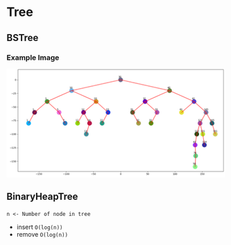 # Tree

## BSTree

### Example Image

![EXAMPLE](./img/bst_example.PNG)


## BinaryHeapTree
`n <- Number of node in tree`

- insert `O(log(n))` 
- remove `O(log(n))`